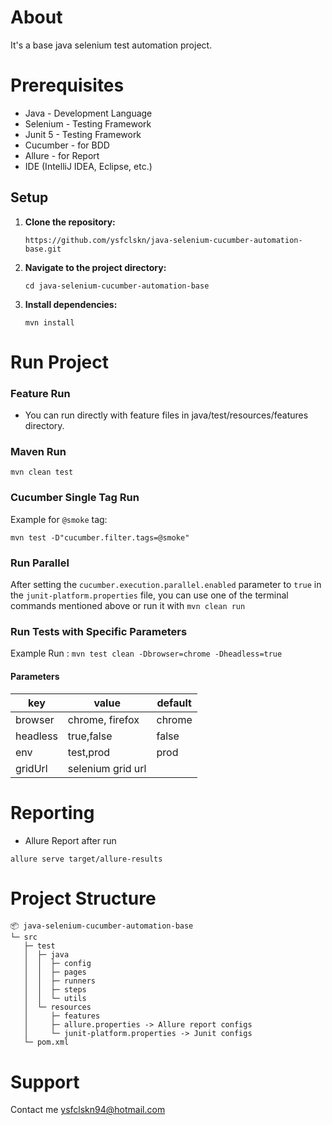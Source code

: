 # About

It's a base java selenium test automation project.

# Prerequisites

- Java - Development Language
- Selenium - Testing Framework
- Junit 5 - Testing Framework
- Cucumber - for BDD
- Allure - for Report
- IDE (IntelliJ IDEA, Eclipse, etc.)

## Setup

1. **Clone the repository:**

    ```
    https://github.com/ysfclskn/java-selenium-cucumber-automation-base.git
    ```

2. **Navigate to the project directory:**

    ```
    cd java-selenium-cucumber-automation-base
    ```

3. **Install dependencies:**

    ```
    mvn install
    ```

# Run Project

### Feature Run

- You can run directly with feature files in java/test/resources/features directory.

### Maven Run

```
mvn clean test
```

### Cucumber Single Tag Run

Example for `@smoke` tag:

```
mvn test -D"cucumber.filter.tags=@smoke"
```

### Run Parallel

After setting the `cucumber.execution.parallel.enabled` parameter to `true` in the `junit-platform.properties` file, you
can use one of the terminal commands mentioned above or run it with ```mvn clean run```


### Run Tests with Specific Parameters

Example Run : ``` mvn test clean -Dbrowser=chrome -Dheadless=true ```


#### Parameters

| key      | value             | default |
|----------|-------------------|-------|
| browser  | chrome, firefox   | chrome | 
| headless | true,false        | false |
| env      | test,prod         | prod  |
| gridUrl  | selenium grid url |     |

# Reporting

- Allure Report after run

```
allure serve target/allure-results
```

# Project Structure

```
📦 java-selenium-cucumber-automation-base
└─ src
   ├─ test
   │  ├─ java
   │  │  ├─ config 
   │  │  ├─ pages
   │  │  ├─ runners
   │  │  ├─ steps
   │  │  └─ utils
   │  └─ resources
   │     ├─ features
   │     ├─ allure.properties -> Allure report configs
   │     └─ junit-platform.properties -> Junit configs
   └─ pom.xml
```

# Support

Contact me ysfclskn94@hotmail.com
